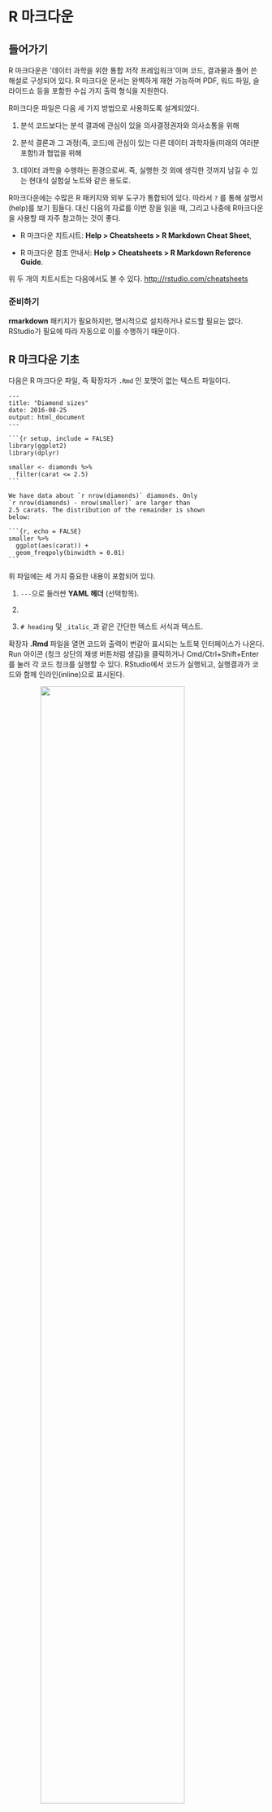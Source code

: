 
# R 마크다운

## 들어가기

R 마크다운은 '데이터 과학을 위한 통합 저작 프레임워크'이며 코드, 결과물과 풀어 쓴 해설로 구성되어 있다. R 마크다운 문서는 완벽하게 재현 가능하며 PDF, 워드 파일, 슬라이드쇼 등을 포함한 수십 가지 출력 형식을 지원한다. 

R마크다운 파일은 다음 세 가지 방법으로 사용하도록 설계되었다. 

1. 분석 코드보다는 분석 결과에 관심이 있을 의사결정권자와 의사소통을 위해 

1. 분석 결론과 그 과정(즉, 코드)에 관심이 있는 다른 데이터 과학자들(미래의 여러분 포함!)과 협업을 위해 

1. 데이터 과학을 수행하는 환경으로써. 즉, 실행한 것 외에 생각한 것까지 남길 수 있는 현대식 실험실 노트와 같은 용도로. 

R마크다운에는 수많은 R 패키지와 외부 도구가 통합되어 있다. 따라서 `?` 를 통해 설명서(help)를 보기 힘들다. 대신 다음의 자료를 이번 장을 읽을 때, 그리고 나중에 R마크다운을 사용할 때 자주 참고하는 것이 좋다. 

*   R 마크다운 치트시트: __Help > Cheatsheets > R Markdown Cheat Sheet__,

*   R 마크다운 참조 안내서: __Help > Cheatsheets > R Markdown Reference 
    Guide__.

위 두 개의 치트시트는 다음에서도 볼 수 있다. <http://rstudio.com/cheatsheets> 

### 준비하기

__rmarkdown__ 패키지가 필요하지만, 명시적으로 설치하거나 로드할 필요는 없다. RStudio가 필요에 따라 자동으로 이를 수행하기 때문이다.  



## R 마크다운 기초

다음은 R 마크다운 파일, 즉 확장자가 `.Rmd` 인 포맷이 없는 텍스트 파일이다.  


````
---
title: "Diamond sizes"
date: 2016-08-25
output: html_document
---

```{r setup, include = FALSE}
library(ggplot2)
library(dplyr)

smaller <- diamonds %>% 
  filter(carat <= 2.5)
```

We have data about `r nrow(diamonds)` diamonds. Only 
`r nrow(diamonds) - nrow(smaller)` are larger than
2.5 carats. The distribution of the remainder is shown
below:

```{r, echo = FALSE}
smaller %>% 
  ggplot(aes(carat)) + 
  geom_freqpoly(binwidth = 0.01)
```
````
 

위 파일에는 세 가지 중요한 내용이 포함되어 있다. 

1. `---`으로 둘러싼 __YAML 헤더__ (선택항목). 

1. ````` 으로 둘러싼 R 코드 청크 (코드묶음, Chunk). 

1. `# heading` 및 `_italic_`과 같은 간단한 텍스트 서식과 텍스트. 

확장자 __.Rmd__ 파일을 열면 코드와 출력이 번갈아 표시되는 노트북 인터페이스가 나온다. Run 아이콘 (청크 상단의 재생 버튼처럼 생김)을 클릭하거나 Cmd/Ctrl+Shift+Enter를 눌러 각 코드 청크를 실행할 수 있다. RStudio에서 코드가 실행되고, 실행결과가 코드와 함께 인라인(inline)으로 표시된다. 

<img src="rmarkdown/diamond-sizes-notebook.png" width="75%" style="display: block; margin: auto;" />

텍스트, 코드 및 실행 결과 모두가 포함된 최종 보고서를 작성하려면 ’Knit’을 클릭하거나 Cmd/Ctrl-Shift-K를 입력하면 된다. 혹은 `rmarkdown::render("1-example.Rmd")`으로 프로그램화할 수도 있다. 이렇게 하면 뷰어 창에 보고서가 나타나고, 다른 사용자와 공유할 수 있는 온전한 HTML 파일이 만들어진다. 

<img src="rmarkdown/diamond-sizes-report.png" width="75%" style="display: block; margin: auto;" />
 
문서를 니트(knit) 하면 R마크다운은 .Rmd 파일을 [__knitr__](http://yihui.name/knitr/), 로 보내는데, __knitr__는 모든 코드 청크를 실행하고 코드와 그 출력을 포함하는 새로운 마크다운 문서(.md)를 생성한다.<옮긴이 주: 이 책에서 ‘니트하다’는 이런 과정을 의미한다> 이렇게 생성된 마크다운 파일은 이후 [__pandoc__]<http://pandoc.org/>이 처리하는데, pandoc은 완성 파일을 생성하는 역할을 한다. 이와 같이 작업이 두 단계로 나누어져서, 다양한 출력 형식을 만들 수 있다는 장점이 있다. [R markdown formats]에서 이를 배우도록 하겠다. 

<img src="images/RMarkdownFlow.png" width="75%" style="display: block; margin: auto;" />

이제 .Rmd 파일을 만들어보자. 메뉴 모음에서 *File > New File > R Markdown ...* 을 선택하라. RStudio는 파일에 콘텐츠를 미리 채우는 마법사를 실행시키는데, 이 컨텐츠들은 R마크다운의 주요 기능이 어떻게 작동하는지를 보여준다. 

다음 섹션에서는 R마크다운 문서의 세 가지 구성요소인 마크다운 텍스트, 코드 청크 및 YAML 헤더에 대해 자세히 설명한다.

### 연습문제

1. _File > New File > R Notebook_ 을 클릭하여 새 노트북을 생성하라. 안내문을 읽어보라. 청크 실행을 연습하라. 코드를 수정하고 재실행하고 수정된 출력을 볼 수 있는지 확인하라. 

1. _File > New File > R Markdown..._ 을 클릭하여 새로운 R마크다운 문서를 생성하라. 해당 버튼을 클릭하여 문서를 니트하라. 적절한 키보드 단축키를 사용하여 니트하라. 입력을 수정하고 출력 변경을 볼 수 있는지 확인하라. 

1. 위에서 만든 R 노트북 및 R마크다운 파일을 비교∙대조하라. 출력은 얼마나 비슷한가? 어떻게 다른가? 입력은 얼마나 비슷한가? 어떻게 다른가? YAML 헤더를 서로 다른 것으로 복사하면 어떻게 되는가? 

1. 새로운 R마크다운 문서를 HTML, PDF 및 워드의 세 가지 기본 제공 형식으로 만들어라. 세 문서를 각각 니트하라. 출력은 어떻게 다른가? 입력값은 어떻게 다른가? (PDF 출력물을 만들기 위해 LaTeX을 설치해야 할 수도 있다 – 이 경우 설치할 것인지 RStudio가 물어볼 것이다.) 

## 마크다운으로 텍스트 서식 지정하기

확장자 __.Rmd__ 파일 내부의 문장은 마크다운 문법으로 작성되는데, 이는 일반 텍스트 파일의 형식을 지정하기 위한 간단한 규칙이다. 마크다운은 읽고 쓰기 쉽도록 설계되었다. 또한 배우기도 쉽다. 다음의 가이드는 R마크다운에서도 실행되는 마크다운의 소폭 확장 버전인 Pandoc 마크다운을 사용하는 방법을 보여준다. 


```
Text formatting 
------------------------------------------------------------

*italic*  or _italic_
**bold**   __bold__
`code`
superscript^2^ and subscript~2~

Headings
------------------------------------------------------------

# 1st Level Header

## 2nd Level Header

### 3rd Level Header

Lists
------------------------------------------------------------

*   Bulleted list item 1

*   Item 2

    * Item 2a

    * Item 2b

1.  Numbered list item 1

1.  Item 2. The numbers are incremented automatically in the output.

Links and images
------------------------------------------------------------

<http://example.com>

[linked phrase](http://example.com)

![optional caption text](path/to/img.png)

Tables 
------------------------------------------------------------

First Header  | Second Header
------------- | -------------
Content Cell  | Content Cell
Content Cell  | Content Cell
```

이것들을 익히는 가장 좋은 방법은 한 번 만들어 보는 것이다. 며칠이 걸리겠지만, 곧 익숙해질 것이며, 일부러 생각해 낼 필요도 없게 될 것이다. 잊어버린 경우 *Help > Markdown Quick Reference*를 사용하여 편리한 참조 시트를 찾아볼 수 있다. 

### 연습문제

1. 배운 것을 실습하기 위해 이력서를 간단하게 작성하라. 제목은 여러분의 이름이어야 하며, (적어도) 학력사항이나 경력사항 헤더가 포함되어야 한다. 각 절에는 글머리 목록으로 경력사항∙학위가 포함되어야 한다. 연도는 굵게 강조하라. 

1.    R 마크다운 빠른 참조를 사용하여 다음을 수행하는 방법을 파악하라.  
    1. 각주를 추가. 
    1. 가로 실선을 추가.  
    1. 블록 인용을 추가. 

1. 다음 사이트 <https://github.com/hadley/r4ds/tree/master/rmarkdown>에서 `diamond-sizes.Rmd`의 내용물을 로컬 R 마크다운 문서에 복사-붙여넣기하라. 이 문서를 실행할 수 있는지 확인 후, 가장 눈에 띄는 특징을 빈도 다각형 뒤에 텍스트로 추가하라. 


## 코드 청크

R마크다운 문서에서 코드를 실행하려면 청크를 삽입해야 한다. 세 가지 방법이 있다. 

1.    키보드 단축키 Cmd/Ctrl+Alt+I 

1.    편집기 툴바의 ’Insert’ 버튼 아이콘 

1.    청크 구분 기호 ` ```{r} ` 과 ` ``` ` 를 수동으로 타이핑 

물론 키보드 단축키를 외울 것을 추천한다. 결국에는 많은 시간을 절약해줄 것이다! 

코드를 실행하기 위해, 앞에서 배워서 아마 지금쯤이면 애용하고 있을, 키보드 단축키 Cmd/Ctrl+Enter를 계속 이용해도 된다. 그러나 새로운 키보드 단축키인 Cmd/Ctrl+Shift+Enter 를 사용하여 청크의 모든 코드를 실행할 수 있다. 청크를 함수라고 생각하라. 청크는 상대적으로 자립(self-contained) 해야 하며 단일 작업에 중점을 두어야 한다. 

다음 절에서는 ````{r`, 그 뒤에 옵션인 청크 이름, 그 뒤에 쉼표로 구분된 옵션, 그 뒤에 `}`로 구성된 청크 헤더를 설명한다. 그 다음에는 R 코드가 위치하고, 최종 `````으로 청크 끝을 표시한다. 


### 청크 이름

다음과 같이 청크에 옵션으로 이름을 줄 수 있다. ```` ```{r 청크이름} ````. 청크 이름을 사용하는 것은 세 가지 이점이 있다. 

1.    스크립트 편집기의 왼쪽 하단에 있는 드롭 다운 코드 탐색기를 사용하여 특정 청크로 쉽게 옮겨갈 수 있다. 

    <img src="screenshots/rmarkdown-chunk-nav.png" width="30%" style="display: block; margin: auto;" />

1. 청크에 의해 생성된 그래프가 유용한 이름을 갖게 되어, 다른 곳에서 쉽게 사용할 수 있다. [기타 중요한 옵션]에서 이에 대해 자세히 다룰 것이다. 

1.  캐시된 청크 네트워크를 설정해서, 실행할 때마다 오래 걸리는 계산이 재수행되는 것을 피할 수 있다. 자세한 내용은 곧 나온다. 

특별한 동작을 하게 하는 청크 이름이 하나 있는데 바로 `setup`이다. 노트북 모드에 있을 때 setup 이름을 가진 청크는 다른 코드가 실행되기 전에 자동으로 한 번 실행된다. 

### 청크 옵션

청크 헤더의 인수 중 하나인 __options__를 사용하면 출력을 사용자 정의할 수 있다. knitr에는 코드 청크를 사용자 정의하는 데 사용하는 옵션이 60여 개나 있다. 여기에서는 자주 사용되는 중요한 청크 옵션들에 대해 다룬다. 전체 목록은 <http://yihui.name/knitr/options/>에서 볼 수 있다. 

코드 블록의 실행 여부와 완성된 보고서에 삽입되는 결과 선택을 제어하는 옵션들이 가장 중요하다. 

1.    `eval = FALSE`를 하면 코드가 실행(evaluate)되는 것이 방지된다(물론 코드가 실행되지 않으면 결과도 생성되지 않는다). 이것은 예제 코드를 표시하거나, 각 행마다 주석 처리하지 않고 큰 코드 블록을 비활성화하는 데 유용하다. 

1.    `include = FALSE` 를 하면 코드는 실행하지만 코드나 결과가 최종 문서에 표시되지 않는다. 설정 코드에 이를 사용하면 보고서가 복잡해지지 않는다. 

1.    `echo = FALSE`를 사용하면 완성된 파일에 코드는 보이지 않지만, 결과는 보인다. R코드를 보고 싶지 않은 사람들을 대상으로 한 보고서를 작성할 때 이것을 사용하라. 

1.    `message = FALSE` 또는`warning = FALSE `를 하면 메시지나 경고가 완성된 파일에 나타나지 않는다. 

1.    `results = 'hide'`를 하면 출력이 보이지 않고, `fig.show = 'hide'`를 하면 플롯이 보이지 않는다. 

1.    `error = TRUE`를 하면 코드가 오류를 반환하더라도 렌더링이 계속된다. 보고서의 최종 버전에 이것이 포함되는 경우는 거의 없겠지만 .Rmd 내에서 수행되는 작업을 정확하게 디버깅해야 하는 경우 매우 유용할 수 있다. R을 교육하거나 의도적으로 오류를 포함하려는 경우에도 유용하다. 기본값인 `error = FALSE`에서는 문서에 오류가 하나라도 있으면 니트가 성공적으로 작동하지 않는다. 

다음 표에는 각 옵션의 출력 유형이 제약하는 항목이 요약되어 있다. 

Option             | Run code | Show code | Output | Plots | Messages | Warnings 
-------------------|----------|-----------|--------|-------|----------|---------
`eval = FALSE`     | -        |           | -      | -     | -        | -
`include = FALSE`  |          | -         | -      | -     | -        | -
`echo = FALSE`     |          | -         |        |       |          |
`results = "hide"` |          |           | -      |       |          | 
`fig.show = "hide"`|          |           |        | -     |          |
`message = FALSE`  |          |           |        |       | -        |
`warning = FALSE`  |          |           |        |       |          | -


### 표

기본적으로 R 마크다운은 콘솔에서 보이는 대로 데이터프레임과 행렬을 인쇄한다. 


```r
mtcars[1:5, ]
#>                    mpg cyl disp  hp drat   wt qsec vs am gear carb
#> Mazda RX4         21.0   6  160 110 3.90 2.62 16.5  0  1    4    4
#> Mazda RX4 Wag     21.0   6  160 110 3.90 2.88 17.0  0  1    4    4
#> Datsun 710        22.8   4  108  93 3.85 2.32 18.6  1  1    4    1
#> Hornet 4 Drive    21.4   6  258 110 3.08 3.21 19.4  1  0    3    1
#> Hornet Sportabout 18.7   8  360 175 3.15 3.44 17.0  0  0    3    2
```

추가 서식으로 데이터를 표시하려면 `knitr::kable` 함수를 사용하면 된다. 표 \@ref(tab:kable)는 다음 코드로 생성되었다. 


```r
knitr::kable(
  mtcars[1:5, ], 
  caption = "A knitr kable."
)
```



Table: (\#tab:kable)A knitr kable.

                      mpg   cyl   disp    hp   drat     wt   qsec   vs   am   gear   carb
------------------  -----  ----  -----  ----  -----  -----  -----  ---  ---  -----  -----
Mazda RX4            21.0     6    160   110   3.90   2.62   16.5    0    1      4      4
Mazda RX4 Wag        21.0     6    160   110   3.90   2.88   17.0    0    1      4      4
Datsun 710           22.8     4    108    93   3.85   2.32   18.6    1    1      4      1
Hornet 4 Drive       21.4     6    258   110   3.08   3.21   19.4    1    0      3      1
Hornet Sportabout    18.7     8    360   175   3.15   3.44   17.0    0    0      3      2

표를 사용자 정의할 수 있는 다른 방법을 보려면 `?knitr::kable`를 통해 설명서를 읽어라. 더 자세한 사용자 정의를 원한다면 __xtable__, __stargazer__, __pander__, __tables__, __ascii__ 패키지를 고려하라. 각각에는 R 코드로 서식화된 표를 반환하는 도구들이 있다. 

또한 그림 삽입 방식을 제어하는 옵션이 풍부하게 있다. [플롯 저장하기]에서 이것들에 대해 배울 것이다. 

  
### 캐싱

Normally, each knit of a document starts from a completely clean slate. This is great for reproducibility, because it ensures that you've captured every important computation in code. However, it can be painful if you have some computations that take a long time. The solution is `cache = TRUE`. When set, this will save the output of the chunk to a specially named file on disk. On subsequent runs, knitr will check to see if the code has changed, and if it hasn't, it will reuse the cached results.

The caching system must be used with care, because by default it is based on the code only, not its dependencies. For example, here the `processed_data` chunk depends on the `raw_data` chunk:

    ```{r raw_data}
    rawdata <- readr::read_csv("a_very_large_file.csv")
    ```
    
    ```{r processed_data, cache = TRUE}
    processed_data <- rawdata %>% 
      filter(!is.na(import_var)) %>% 
      mutate(new_variable = complicated_transformation(x, y, z))
    ```

Caching the `processed_data` chunk means that it will get re-run if the dplyr pipeline is changed, but it won't get rerun if the `read_csv()` call changes. You can avoid that problem with the `dependson` chunk option:

    ```{r processed_data, cache = TRUE, dependson = "raw_data"}
    processed_data <- rawdata %>% 
      filter(!is.na(import_var)) %>% 
      mutate(new_variable = complicated_transformation(x, y, z))
    ```

`dependson` should contain a character vector of *every* chunk that the cached chunk depends on. Knitr will update the results for the cached chunk whenever it detects that one of its dependencies have changed.

Note that the chunks won't update if `a_very_large_file.csv` changes, because knitr caching only tracks changes within the `.Rmd` file. If you want to also track changes to that file you can use the `cache.extra` option. This is an arbitrary R expression that will invalidate the cache whenever it changes. A good function to use is `file.info()`: it returns a bunch of information about the file including when it was last modified. Then you can write:

    ```{r raw_data, cache.extra = file.info("a_very_large_file.csv")}
    rawdata <- readr::read_csv("a_very_large_file.csv")
    ```

As your caching strategies get progressively more complicated, it's a good idea to regularly clear out all your caches with `knitr::clean_cache()`.

I've used the advice of [David Robinson](https://twitter.com/drob/status/738786604731490304) to name these chunks: each chunk is named after the primary object that it creates. This makes it easier to understand the `dependson` specification.

### 전역 옵션

__knitr__로 작업하다 보면 일부 기본 청크 옵션은 필요에 맞지 않아 변경하고자 할 것이다. 코드 청크에서 `knitr::opts_chunk$set()`을 호출하면 된다. 예를 들어 책과 튜토리얼을 작성할 때 나는 다음과 같이 설정한다. 


```r
knitr::opts_chunk$set(
  comment = "#>",
  collapse = TRUE
)
```

이는 내가 선호하는 주석 형식을 사용하고 코드와 출력이 밀접하게 붙어있게 하는 설정이다. 반면에 보고서를 준비하고 있다면 다음과 같이 설정할 수 있다. 


```r
knitr::opts_chunk$set(
  echo = FALSE
)
```

이는 기본값으로 코드를 숨기며, 표시하도록 의도적으로 선택(`echo = TRUE`)한 청크만 보여주는 설정이다. `message = FALSE` 및 `warning = FALSE` 설정도 생각해볼 수 있으나, 이 경우 최종 문서에서 아무 메시지도 볼 수 없기 때문에 디버깅이 더 어려워진다. 

### Inline code

There is one other way to embed R code into an R Markdown document: directly into the text, with:  `` `r ` ``. This can be very useful if you mention properties of your data in the text. For example, in the example document I used at the start of the chapter I had:

> We have data about `` `r nrow(diamonds)` `` diamonds. 
> Only `` `r nrow(diamonds) - nrow(smaller)` `` are larger 
> than 2.5 carats. The distribution of the remainder is shown below:

When the report is knit, the results of these computations are inserted into the text:

> We have data about 53940 diamonds. Only 126 are larger than 
> 2.5 carats. The distribution of the remainder is shown below:

When inserting numbers into text, `format()` is your friend. It allows you to set the number of `digits` so you don't print to a ridiculous degree of accuracy, and a `big.mark` to make numbers easier to read. I'll often combine these into a helper function:


```r
comma <- function(x) format(x, digits = 2, big.mark = ",")
comma(3452345)
#> [1] "3,452,345"
comma(.12358124331)
#> [1] "0.12"
```

### Exercises

1.  Add a section that explores how diamond sizes vary by cut, colour,
    and clarity. Assume you're writing a report for someone who doesn't know
    R, and instead of setting `echo = FALSE` on each chunk, set a global 
    option.

1.  Download `diamond-sizes.Rmd` from
    <https://github.com/hadley/r4ds/tree/master/rmarkdown>. Add a section
    that describes the largest 20 diamonds, including a table that displays
    their most important attributes.

1.  Modify `diamonds-sizes.Rmd` to use `comma()` to produce nicely
    formatted output. Also include the percentage of diamonds that are
    larger than 2.5 carats.

1.  Set up a network of chunks where `d` depends on `c` and `b`, and
    both `b` and `c` depend on `a`. Have each chunk print `lubridate::now()`,
    set `cache = TRUE`, then verify your understanding of caching.

## Troubleshooting

Troubleshooting R Markdown documents can be challenging because you are no longer in an interactive R environment, and you will need to learn some new tricks. The first thing you should always try is to recreate the problem in an interactive session. Restart R, then "Run all chunks" (either from Code menu, under Run region), or with the keyboard shortcut Ctrl + Alt + R. If you're lucky, that will recreate the problem, and you can figure out what's going on interactively.

If that doesn't help, there must be something different between your interactive environment and the R markdown environment. You're going to need to systematically explore the options. The most common difference is the working directory: the working directory of an R Markdown is the directory in which it lives. Check the working directory is what you expect by including `getwd()` in a chunk.

Next, brainstorm all the things that might cause the bug. You'll need to systematically check that they're the same in your R session and your R markdown session. The easiest way to do that is to set `error = TRUE` on the chunk causing the problem, then use `print()` and `str()` to check that settings are as you expect.

## YAML header

You can control many other "whole document" settings by tweaking the parameters of the YAML header.  You might wonder what YAML stands for: it's "yet another markup language", which is designed for representing hierarchical data in a way that's easy for humans to read and write. R Markdown uses it to control many details of the output. Here we'll discuss two: document parameters and bibliographies.

### Parameters

R Markdown documents can include one or more parameters whose values can be set when you render the report. Parameters are useful when you want to re-render the same report with distinct values for various key inputs. For example, you might be producing sales reports per branch, exam results by student, or demographic summaries by country. To declare one or more parameters, use the `params` field. 

This example uses a `my_class` parameter to determine which class of cars to display:


````
---
output: html_document
params:
  my_class: "suv"
---

```{r setup, include = FALSE}
library(ggplot2)
library(dplyr)

class <- mpg %>% filter(class == params$my_class)
```

# Fuel economy for `r params$my_class`s

```{r, message = FALSE}
ggplot(class, aes(displ, hwy)) + 
  geom_point() + 
  geom_smooth(se = FALSE)
```
````

As you can see, parameters are available within the code chunks as a read-only list named `params`.

You can write atomic vectors directly into the YAML header. You can also run arbitrary R expressions by prefacing the parameter value with `!r`. This is a good way to specify date/time parameters.

```yaml
params:
  start: !r lubridate::ymd("2015-01-01")
  snapshot: !r lubridate::ymd_hms("2015-01-01 12:30:00")
```

In RStudio, you can click the "Knit with Parameters" option in the Knit dropdown menu to set parameters, render, and preview the report in a single user friendly step. You can customise the dialog by setting other options in the header. See <http://rmarkdown.rstudio.com/developer_parameterized_reports.html#parameter_user_interfaces> for more details.

Alternatively, if you need to produce many such paramterised reports, you can call `rmarkdown::render()` with a list of `params`:


```r
rmarkdown::render("fuel-economy.Rmd", params = list(my_class = "suv"))
```

This is particularly powerful in conjunction with `purrr:pwalk()`. The following example creates a report for each value of `class` found in `mpg`. First we create a data frame that has one row for each class, giving the `filename` of the report and the `params`:


```r
reports <- tibble(
  class = unique(mpg$class),
  filename = stringr::str_c("fuel-economy-", class, ".html"),
  params = purrr::map(class, ~ list(my_class = .))
)
reports
#> # A tibble: 7 x 3
#>   class   filename                  params    
#>   <chr>   <chr>                     <list>    
#> 1 compact fuel-economy-compact.html <list [1]>
#> 2 midsize fuel-economy-midsize.html <list [1]>
#> 3 suv     fuel-economy-suv.html     <list [1]>
#> 4 2seater fuel-economy-2seater.html <list [1]>
#> 5 minivan fuel-economy-minivan.html <list [1]>
#> 6 pickup  fuel-economy-pickup.html  <list [1]>
#> # ... with 1 more row
```

Then we match the column names to the argument names of `render()`, and use purrr's __parallel__ walk to call `render()` once for each row:


```r
reports %>% 
  select(output_file = filename, params) %>% 
  purrr::pwalk(rmarkdown::render, input = "fuel-economy.Rmd")
```

### Bibliographies and Citations

Pandoc can automatically generate citations and a bibliography in a number of styles. To use this feature, specify a bibliography file using the `bibliography` field in your file's header. The field should contain a path from the directory that contains your .Rmd file to the file that contains the bibliography file:

```yaml
bibliography: rmarkdown.bib
```

You can use many common bibliography formats including BibLaTeX, BibTeX, endnote, medline.

To create a citation within your .Rmd file, use a key composed of ‘@’ + the citation identifier from the bibliography file. Then place the citation in square brackets. Here are some examples:

```markdown
Separate multiple citations with a `;`: Blah blah [@smith04; @doe99].

You can add arbitrary comments inside the square brackets: 
Blah blah [see @doe99, pp. 33-35; also @smith04, ch. 1].

Remove the square brackets to create an in-text citation: @smith04 
says blah, or @smith04 [p. 33] says blah.

Add a `-` before the citation to suppress the author's name: 
Smith says blah [-@smith04].
```

When R Markdown renders your file, it will build and append a bibliography to the end of your document. The bibliography will contain each of the cited references from your bibliography file, but it will not contain a section heading. As a result it is common practice to end your file with a section header for the bibliography, such as `# References` or `# Bibliography`.

You can change the style of your citations and bibliography by referencing a CSL (citation style language) file in the `csl` field:

```yaml
bibliography: rmarkdown.bib
csl: apa.csl
```

As with the bibliography field, your csl file should contain a path to the file. Here I assume that the csl file is in the same directory as the .Rmd file. A good place to find CSL style files for common bibliography styles is  <http://github.com/citation-style-language/styles>.

## Learning more

R Markdown is still relatively young, and is still growing rapidly. The best place to stay on top of innovations is the official R Markdown website: <http://rmarkdown.rstudio.com>.

There are two important topics that we haven't covered here: collaboration, and the details of accurately communicating your ideas to other humans. Collaboration is a vital part of modern data science, and you can make your life much easier by using version control tools, like Git and GitHub. We recommend two free resources that will teach you about Git:

1.  "Happy Git with R": a user friendly introduction to Git and GitHub from 
    R users, by Jenny Bryan. The book is freely available online:
    <http://happygitwithr.com>
    
1.  The "Git and GitHub" chapter of _R Packages_, by Hadley. You can also 
    read it for free online: <http://r-pkgs.had.co.nz/git.html>.

I have also not touched on what you should actually write in order to clearly communicate the results of your analysis. To improve your writing, I highly recommend reading either [_Style: Lessons in Clarity and Grace_](https://amzn.com/0134080416) by Joseph M. Williams & Joseph Bizup, or [_The Sense of Structure: Writing from the Reader's Perspective_](https://amzn.com/0205296327) by George Gopen. Both books will help you understand the structure of sentences and paragraphs, and give you the tools to make your writing more clear. (These books are rather expensive if purchased new, but they're used by many English classes so there are plenty of cheap second-hand copies). George Gopen also has a number of short articles on writing at <https://www.georgegopen.com/the-litigation-articles.html>. They are aimed at lawyers, but almost everything applies to data scientists too. 
  
